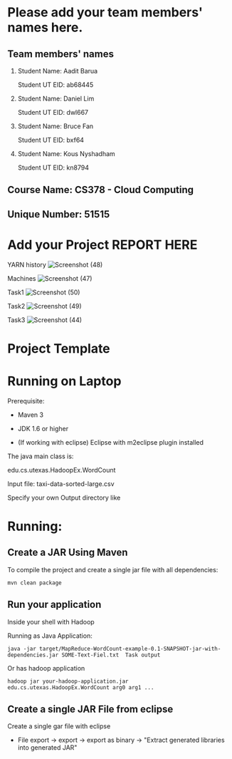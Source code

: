 # Please add your team members' names here. 

## Team members' names 

1. Student Name: Aadit Barua

   Student UT EID: ab68445

2. Student Name: Daniel Lim

   Student UT EID: dwl667

3. Student Name: Bruce Fan

   Student UT EID: bxf64

4. Student Name: Kous Nyshadham

   Student UT EID: kn8794



##  Course Name: CS378 - Cloud Computing 

##  Unique Number: 51515
    


# Add your Project REPORT HERE 
YARN history
![Screenshot (48)](https://github.com/utacs/cs378-cloud-computing-a5-Banana-Cultist/assets/98183466/5f948159-4f30-4f38-b227-a6a7e91a1c4e)

Machines
![Screenshot (47)](https://github.com/utacs/cs378-cloud-computing-a5-Banana-Cultist/assets/98183466/051c5b70-f6d5-4f52-89a1-01375a9ce129)

Task1
![Screenshot (50)](https://github.com/utacs/cs378-cloud-computing-a5-Banana-Cultist/assets/98183466/f7b6d155-309f-4909-b021-04800ae27193)

Task2
![Screenshot (49)](https://github.com/utacs/cs378-cloud-computing-a5-Banana-Cultist/assets/98183466/2186e0b3-26e1-48fb-aa58-4bcf72f5e206)

Task3
![Screenshot (44)](https://github.com/utacs/cs378-cloud-computing-a5-Banana-Cultist/assets/98183466/2c53752c-5759-4774-ba75-4d38f1f040a4)


# Project Template

# Running on Laptop     ####

Prerequisite:

- Maven 3

- JDK 1.6 or higher

- (If working with eclipse) Eclipse with m2eclipse plugin installed


The java main class is:

edu.cs.utexas.HadoopEx.WordCount 

Input file:  taxi-data-sorted-large.csv

Specify your own Output directory like 

# Running:




## Create a JAR Using Maven 

To compile the project and create a single jar file with all dependencies: 
	
```	mvn clean package ```



## Run your application
Inside your shell with Hadoop

Running as Java Application:

```java -jar target/MapReduce-WordCount-example-0.1-SNAPSHOT-jar-with-dependencies.jar SOME-Text-Fiel.txt  Task output``` 

Or has hadoop application

```hadoop jar your-hadoop-application.jar edu.cs.utexas.HadoopEx.WordCount arg0 arg1 ... ```



## Create a single JAR File from eclipse



Create a single gar file with eclipse 

*  File export -> export  -> export as binary ->  "Extract generated libraries into generated JAR"
